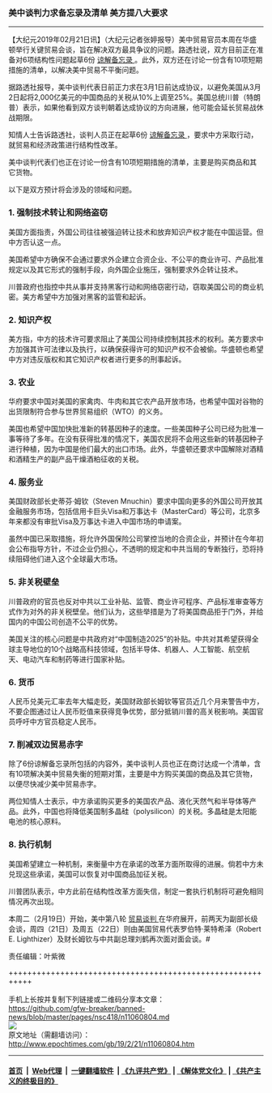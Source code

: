 ### 美中谈判力求备忘录及清单 美方提八大要求
------------------------

<p>
 【大纪元2019年02月21日讯】（大纪元记者张婷报导）美中贸易官员本周在华盛顿举行关键贸易会谈，旨在解决双方最具争议的问题。路透社说，双方目前正在准备对6项结构性问题起草6份
 <a href="http://www.epochtimes.com/gb/tag/%E8%B0%85%E8%A7%A3%E5%A4%87%E5%BF%98%E5%BD%95.html">
  谅解备忘录
 </a>
 。此外，双方还在讨论一份含有10项短期措施的清单，以解决美中贸易不平衡问题。
</p>
<p>
 据路透社报导，美中谈判代表日前正力求在3月1日前达成协议，以避免美国从3月2日起将2,000亿美元的中国商品的关税从10%上调至25%。美国总统川普（特朗普）表示，如果他看到双方谈判朝着达成协议的方向进展，他可能会延长贸易战休战期限。
</p>
<p>
 知情人士告诉路透社，谈判人员正在起草6份
 <a href="http://www.epochtimes.com/gb/tag/%E8%B0%85%E8%A7%A3%E5%A4%87%E5%BF%98%E5%BD%95.html">
  谅解备忘录
 </a>
 ，要求中方采取行动，就贸易和经济政策进行结构性改革。
</p>
<p>
 美中谈判代表们也正在讨论一份含有10项短期措施的清单，主要是购买商品和其它货物。
</p>
<p>
 以下是双方预计将会涉及的领域和问题。
</p>
<h3>
 1. 强制技术转让和网络盗窃
</h3>
<p>
 美国方面指责，外国公司往往被强迫转让技术和放弃知识产权才能在中国运营。但中方否认这一点。
</p>
<p>
 美国希望中方确保不会通过要求外企建立合资企业、不公平的商业许可、产品批准规定以及其它形式的强制手段，向外国企业施压，强制要求外企转让技术。
</p>
<p>
 川普政府也指控中共从事并支持黑客行动和网络窃密行动，窃取美国公司的商业机密。美方希望中方加强对黑客的监管和起诉。
</p>
<h3>
 2. 知识产权
</h3>
<p>
 美方指，中方的技术许可要求阻止了美国公司持续控制其技术的权利。美方要求中方加强其许可法律以及执行，以确保获得许可的知识产权不会被偷。华盛顿也希望中方对违反版权和其它知识产权者进行更多的刑事起诉。
</p>
<h3>
 3. 农业
</h3>
<p>
 华府要求中国对美国的家禽肉、牛肉和其它农产品开放市场，也希望中国对谷物的出货限制符合参与世界贸易组织（WTO）的义务。
</p>
<p>
 美国也希望中国加快批准新的转基因种子的速度。一些美国种子公司已经为批准一事等待了多年。在没有获得批准的情况下，美国农民将不会用这些新的转基因种子进行种植，因为中国是他们最大的出口市场。此外，华盛顿还要求中国解除对酒精和酒精生产的副产品干燥酒粕征收的关税。
</p>
<h3>
 4. 服务业
</h3>
<p>
 美国财政部长史蒂芬‧姆钦（Steven Mnuchin）要求中国向更多的外国公司开放其金融服务市场，包括信用卡巨头Visa和万事达卡（MasterCard）等公司，北京多年来都没有审批Visa及万事达卡进入中国市场的申请案。
</p>
<p>
 虽然中国已采取措施，将允许外国保险公司掌控当地的合资企业，并预计在今年初会公布指导方针，不过企业仍担心，不透明的规定和中共当局的专断独行，恐将持续阻碍他们进入这个全球最大市场。
</p>
<h3>
 5. 非关税壁垒
</h3>
<p>
 川普政府的官员也反对中共以工业补贴、监管、商业许可程序、产品标准审查等方式作为对外的非关税壁垒。他们认为，这些举措是为了将美国商品拒于门外，并给国内的中国公司创造不公平的优势。
</p>
<p>
 美国关注的核心问题是中共政府对“中国制造2025”的补贴。中共对其希望获得全球主导地位的10个战略高科技领域，包括半导体、机器人、人工智能、航空航天、电动汽车和制药等进行国家补贴。
</p>
<h3>
 6. 货币
</h3>
<p>
 人民币兑美元汇率去年大幅走贬，美国财政部长姆钦等官员近几个月来警告中方，不要企图通过让人民币贬值来获得竞争优势，部分抵销川普的高关税影响。美国官员呼吁中方官员稳定人民币。
</p>
<h3>
 7. 削减双边贸易赤字
</h3>
<p>
 除了6份谅解备忘录所包括的内容外，美中谈判人员也正在商讨达成一个清单，含有10项解决美中贸易失衡的短期对策，主要是中方购买美国的商品及其它货物，以便尽快减少美中贸易赤字。
</p>
<p>
 两位知情人士表示，中方承诺购买更多的美国农产品、液化天然气和半导体等产品。此外，中国也将降低美国制多晶硅（polysilicon）的关税。多晶硅是太阳能电池的核心原料。
</p>
<h3>
 8. 执行机制
</h3>
<p>
 美国希望建立一种机制，来衡量中方在承诺的改革方面所取得的进展。倘若中方未兑现这些承诺，美国可以恢复对中国商品加征关税。
</p>
<p>
 川普团队表示，中方此前在结构性改革方面失信，制定一套执行机制将可避免相同情况再次出现。
</p>
<p>
 本周二（2月19日）开始，美中第八轮
 <a href="http://www.epochtimes.com/gb/tag/%E8%B4%B8%E6%98%93%E8%B0%88%E5%88%A4.html">
  贸易谈判
 </a>
 在华府展开，前两天为副部长级会谈，周四（21日）及周五（22日）则由美国贸易代表罗伯特‧莱特希泽（Robert E. Lighthizer）及财长姆钦与中共副总理刘鹤再次面对面会谈。#
</p>
<p>
 责任编辑：叶紫微
</p>

+++++++++++++++++++++++++++++++++++++++++++++++++++++++++++<br/><br/>
手机上长按并复制下列链接或二维码分享本文章：<br/>
https://github.com/gfw-breaker/banned-news/blob/master/pages/nsc418/n11060804.md <br/>
<a href='https://github.com/gfw-breaker/banned-news/blob/master/pages/nsc418/n11060804.md'><img src='https://github.com/gfw-breaker/banned-news/blob/master/pages/nsc418/n11060804.md.png'/></a> <br/>
原文地址（需翻墙访问）：http://www.epochtimes.com/gb/19/2/21/n11060804.htm


------------------------
#### [首页](https://github.com/gfw-breaker/banned-news/blob/master/README.md) &nbsp;|&nbsp; [Web代理](https://github.com/labour-camp/helloworld) &nbsp;|&nbsp; [一键翻墙软件](https://github.com/gfw-breaker/nogfw/blob/master/README.md) &nbsp;| [《九评共产党》](https://github.com/gfw-breaker/9ping.md/blob/master/README.md#九评之一评共产党是什么) | [《解体党文化》](https://github.com/gfw-breaker/jtdwh.md/blob/master/README.md) | [《共产主义的终极目的》](https://github.com/gfw-breaker/gczydzjmd.md/blob/master/README.md)

